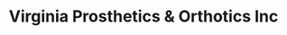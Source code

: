 ---
title: "Virginia Prosthetics & Orthotics Inc"
url: /fishersville/virginia-prosthetics-und-orthotics-inc/
shop: Sanitätshaus
---